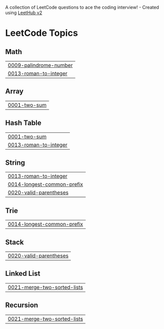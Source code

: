 A collection of LeetCode questions to ace the coding interview! - Created using [LeetHub v2](https://github.com/arunbhardwaj/LeetHub-2.0)
<!---LeetCode Topics Start-->
# LeetCode Topics
## Math
|  |
| ------- |
| [0009-palindrome-number](https://github.com/kov191104/LeetCode/tree/master/0009-palindrome-number) |
| [0013-roman-to-integer](https://github.com/kov191104/LeetCode/tree/master/0013-roman-to-integer) |
## Array
|  |
| ------- |
| [0001-two-sum](https://github.com/kov191104/LeetCode/tree/master/0001-two-sum) |
## Hash Table
|  |
| ------- |
| [0001-two-sum](https://github.com/kov191104/LeetCode/tree/master/0001-two-sum) |
| [0013-roman-to-integer](https://github.com/kov191104/LeetCode/tree/master/0013-roman-to-integer) |
## String
|  |
| ------- |
| [0013-roman-to-integer](https://github.com/kov191104/LeetCode/tree/master/0013-roman-to-integer) |
| [0014-longest-common-prefix](https://github.com/kov191104/LeetCode/tree/master/0014-longest-common-prefix) |
| [0020-valid-parentheses](https://github.com/kov191104/LeetCode/tree/master/0020-valid-parentheses) |
## Trie
|  |
| ------- |
| [0014-longest-common-prefix](https://github.com/kov191104/LeetCode/tree/master/0014-longest-common-prefix) |
## Stack
|  |
| ------- |
| [0020-valid-parentheses](https://github.com/kov191104/LeetCode/tree/master/0020-valid-parentheses) |
## Linked List
|  |
| ------- |
| [0021-merge-two-sorted-lists](https://github.com/kov191104/LeetCode/tree/master/0021-merge-two-sorted-lists) |
## Recursion
|  |
| ------- |
| [0021-merge-two-sorted-lists](https://github.com/kov191104/LeetCode/tree/master/0021-merge-two-sorted-lists) |
<!---LeetCode Topics End-->